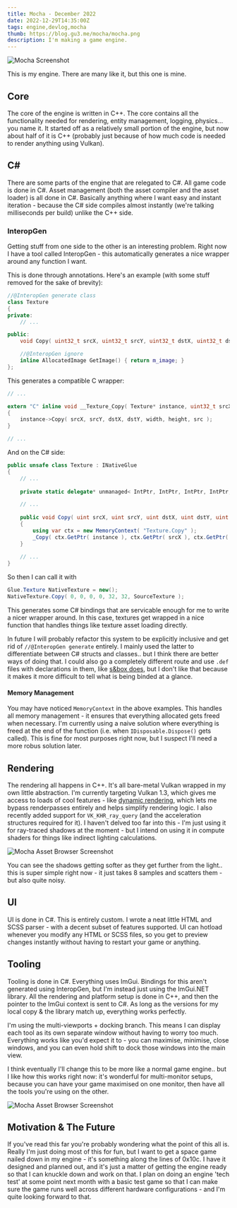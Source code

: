 ```yaml
---
title: Mocha - December 2022
date: 2022-12-29T14:35:00Z
tags: engine,devlog,mocha
thumb: https://blog.gu3.me/mocha/mocha.png
description: I'm making a game engine.
---
```


![Mocha Screenshot](/mocha/mocha.png)

This is my engine. There are many like it, but this one is mine.

## Core

The core of the engine is written in C++. The core contains all the functionality needed for rendering, entity management, logging, physics... you name it. It started off as a relatively small portion of the engine, but now about half of it is C++ (probably just because of how much code is needed to render anything using Vulkan).

## C#

There are some parts of the engine that are relegated to C#. All game code is done in C#. Asset management (both the asset compiler and the asset loader) is all done in C#. Basically anything where I want easy and instant iteration - because the C# side compiles almost instantly (we're talking milliseconds per build) unlike the C++ side.

### InteropGen

Getting stuff from one side to the other is an interesting problem. Right now I have a tool called InteropGen - this automatically generates a nice wrapper around any function I want.

This is done through annotations. Here's an example (with some stuff removed for the sake of brevity):
```cpp
//@InteropGen generate class
class Texture
{
private:
    // ...

public:
	void Copy( uint32_t srcX, uint32_t srcY, uint32_t dstX, uint32_t dstY, uint32_t width, uint32_t height, Texture* src );

	//@InteropGen ignore
	inline AllocatedImage GetImage() { return m_image; }
};
```

This generates a compatible C wrapper:
```c
// ...

extern "C" inline void __Texture_Copy( Texture* instance, uint32_t srcX, uint32_t srcY, uint32_t dstX, uint32_t dstY, uint32_t width, uint32_t height, Texture * src )
{
    instance->Copy( srcX, srcY, dstX, dstY, width, height, src );
}

// ...
```

And on the C# side:
```cs
public unsafe class Texture : INativeGlue
{
    // ...
    
    private static delegate* unmanaged< IntPtr, IntPtr, IntPtr, IntPtr, IntPtr, IntPtr, IntPtr, IntPtr, void > _Copy = (delegate* unmanaged< IntPtr, IntPtr, IntPtr, IntPtr, IntPtr, IntPtr, IntPtr, IntPtr, void >)Mocha.Common.Global.UnmanagedArgs.__Texture_CopyMethodPtr;

    // ...
    
    public void Copy( uint srcX, uint srcY, uint dstX, uint dstY, uint width, uint height, Texture src ) 
    {
        using var ctx = new MemoryContext( "Texture.Copy" );
        _Copy( ctx.GetPtr( instance ), ctx.GetPtr( srcX ), ctx.GetPtr( srcY ), ctx.GetPtr( dstX ), ctx.GetPtr( dstY ), ctx.GetPtr( width ), ctx.GetPtr( height ), ctx.GetPtr( src ) );
    }
    
    // ...
}
```

So then I can call it with
```cs
Glue.Texture NativeTexture = new();
NativeTexture.Copy( 0, 0, 0, 0, 32, 32, SourceTexture );
```

This generates some C# bindings that are servicable enough for me to write a nicer wrapper around. In this case, textures get wrapped in a nice function that handles things like texture asset loading directly.

In future I will probably refactor this system to be explicitly inclusive and get rid of `//@InteropGen generate` entirely. I mainly used the latter to differentiate between C# structs and classes.. but I think there are better ways of doing that. I could also go a completely different route and use `.def` files with declarations in them, like [s&box does](https://garry.blog/interopgen/), but I don't like that because it makes it more difficult to tell what is being binded at a glance.

#### Memory Management

You may have noticed `MemoryContext` in the above examples. This handles all memory management - it ensures that everything allocated gets freed when necessary. I'm currently using a naive solution where everything is freed at the end of the function (i.e. when `IDisposable.Dispose()` gets called). This is fine for most purposes right now, but I suspect I'll need a more robus solution later.

## Rendering

The rendering all happens in C++. It's all bare-metal Vulkan wrapped in my own little abstraction. I'm currently targeting Vulkan 1.3, which gives me access to loads of cool features - like [dynamic rendering](https://registry.khronos.org/vulkan/specs/1.3-extensions/man/html/VK_KHR_dynamic_rendering.html), which lets me bypass renderpasses entirely and helps simplify rendering logic. I also recently added support for `VK_KHR_ray_query` (and the acceleration structures required for it). I haven't delved too far into this - I'm just using it for ray-traced shadows at the moment - but I intend on using it in compute shaders for things like indirect lighting calculations.

![Mocha Asset Browser Screenshot](/mocha/shadows.png)

You can see the shadows getting softer as they get further from the light.. this is super simple right now - it just takes 8 samples and scatters them - but also quite noisy.

## UI

UI is done in C#. This is entirely custom. I wrote a neat little HTML and SCSS parser - with a decent subset of features supported. UI can hotload whenever you modify any HTML or SCSS files, so you get to preview changes instantly without having to restart your game or anything.

<EmbedVideo src="/mocha/Mocha_bC6cylalVb.mp4"></EmbedVideo>

## Tooling

Tooling is done in C#. Everything uses ImGui. Bindings for this aren't generated using InteropGen, but I'm instead just using the ImGui.NET library. All the rendering and platform setup is done in C++, and then the pointer to the ImGui context is sent to C#. As long as the versions for my local copy & the library match up, everything works perfectly.

I'm using the multi-viewports + docking branch. This means I can display each tool as its own separate window without having to worry too much. Everything works like you'd expect it to - you can maximise, minimise, close windows, and you can even hold shift to dock those windows into the main view.

I think eventually I'll change this to be more like a normal game engine.. but I like how this works right now: it's wonderful for multi-monitor setups, because you can have your game maximised on one monitor, then have all the tools you're using on the other.

![Mocha Asset Browser Screenshot](/mocha/asset_browser.png)

## Motivation & The Future

If you've read this far you're probably wondering what the point of this all is. Really I'm just doing most of this for fun, but I want to get a space game nailed down in my engine - it's something along the lines of 0x10c. I have it designed and planned out, and it's just a matter of getting the engine ready so that I can knuckle down and work on that. I plan on doing an engine 'tech test' at some point next month with a basic test game so that I can make sure the game runs well across different hardware configurations - and I'm quite looking forward to that.